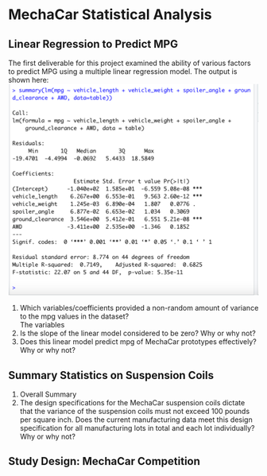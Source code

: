 # MechaCar Statistical Analysis
## Linear Regression to Predict MPG
The first deliverable for this project examined the ability of various factors to predict MPG using a multiple linear regression model. The output is shown here:   
![multiple regression](images/Deliverable1.png)  
1. Which variables/coefficients provided a non-random amount of variance to the mpg values in the dataset?  
The variables   
3. Is the slope of the linear model considered to be zero? Why or why not?  
4. Does this linear model predict mpg of MechaCar prototypes effectively? Why or why not?  

## Summary Statistics on Suspension Coils
1. Overall Summary  
2. The design specifications for the MechaCar suspension coils dictate that the variance of the suspension coils must not exceed 100 pounds per square inch. Does the current manufacturing data meet this design specification for all manufacturing lots in total and each lot individually? Why or why not?  

## Study Design: MechaCar Competition

